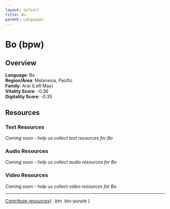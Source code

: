 ```yaml
---
layout: default
title: Bo
parent: Languages
---
```


# Bo (bpw)

## Overview

**Language**: Bo  
**Region/Area**: Melanesia, Pacific  
**Family**: Arai (Left May)  
**Vitality Score**: -0.36  
**Digitality Score**: -0.35  

## Resources

### Text Resources
*Coming soon - help us collect text resources for Bo*

### Audio Resources
*Coming soon - help us collect audio resources for Bo*

### Video Resources
*Coming soon - help us collect video resources for Bo*

---

[Contribute resources](https://fairtrain.github.io/){: .btn .btn-purple }
